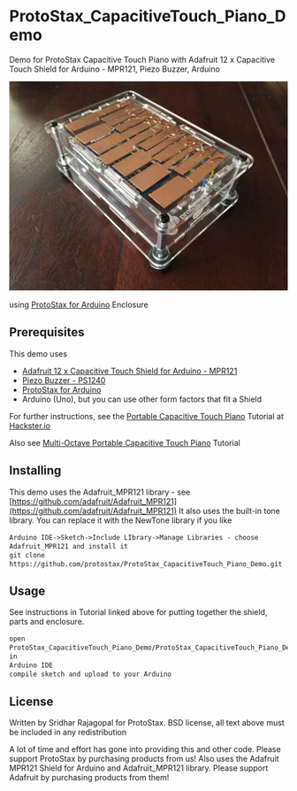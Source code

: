 # ProtoStax_CapacitiveTouch_Piano_Demo

Demo for ProtoStax Capacitive Touch Piano with Adafruit 12 x Capacitive Touch Shield for Arduino - MPR121, Piezo Buzzer, Arduino

![ProtoStax Capacitive Touch Piano Demo](ProtoStax_Capacitive_Touch_Piano_Demo.jpg)

using [ProtoStax for Arduino](https://www.protostax.com/products/protostax-for-arduino) Enclosure

## Prerequisites

This demo uses
* [Adafruit 12 x Capacitive Touch Shield for Arduino - MPR121](https://www.adafruit.com/product/2024)
* [Piezo Buzzer - PS1240](https://www.adafruit.com/product/160)
* [ProtoStax for Arduino](https://www.protostax.com/products/protostax-for-arduino)
* Arduino (Uno), but you can use other form factors that fit a Shield

For further instructions, see the [Portable Capacitive Touch Piano](https://www.hackster.io/sridhar-rajagopal/protostax-capacitive-touch-piano-demo-2c38e9) Tutorial at [Hackster.io](https://www.hackster.io/sridhar-rajagopal/protostax-capacitive-touch-piano-demo-2c38e9)

Also see
[Multi-Octave Portable Capacitive Touch Piano](https://create.arduino.cc/projecthub/sridhar-rajagopal/multi-octave-portable-capacitive-touch-piano-0ac3e4) Tutorial

## Installing

This demo uses the Adafruit_MPR121 library - see [https://github.com/adafruit/Adafruit_MPR121](https://github.com/adafruit/Adafruit_MPR121)
It also uses the built-in tone library. You can replace it with the NewTone library if you like

```
Arduino IDE->Sketch->Include LIbrary->Manage Libraries - choose
Adafruit_MPR121 and install it
git clone https://github.com/protostax/ProtoStax_CapacitiveTouch_Piano_Demo.git
```

## Usage

See instructions in Tutorial linked above for putting together the shield, parts and 
enclosure. 

```
open
ProtoStax_CapacitiveTouch_Piano_Demo/ProtoStax_CapacitiveTouch_Piano_Demo.ino in
Arduino IDE
compile sketch and upload to your Arduino
```

## License

Written by Sridhar Rajagopal for ProtoStax. BSD license, all text above must be included in any redistribution

A lot of time and effort has gone into providing this and other code. Please support ProtoStax by purchasing products from us!
Also uses the Adafruit MPR121 Shield for Arduino and
Adafruit_MPR121 library. Please support Adafruit by purchasing products from them!




